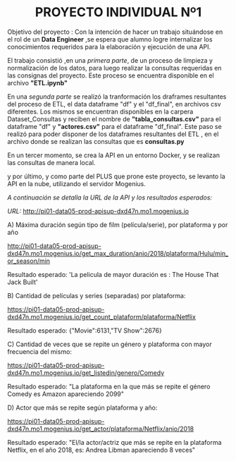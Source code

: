 # <h1 align=center> **PROYECTO INDIVIDUAL Nº1** </h1>

Objetivo del proyecto : Con la intención de hacer un trabajo situándose en el rol de un **Data Engineer** ,se espera que alumno logre internalizar los conocimientos requeridos para la elaboración y ejecución de una API.

El trabajo consistió ,en una _primera parte_, de un proceso de limpieza y normalización de los datos, para luego realizar la consultas requeridas en las consignas del proyecto. Este proceso se encuentra disponible en el archivo **"ETL.ipynb"**

En una _segunda parte_ se realizó la tranformación los draframes resultantes del proceso de ETL, el data dataframe "df" y el "df_final", en archivos csv diferentes. Los mismos se encuentran disponibles en la carpera Dataset_Consultas y reciben el nombre de **"tabla_consultas.csv"** para el dataframe "df" y **"actores.csv"** para el dataframe "df_final". Este paso se realizó para poder disponer de los dataframes resultantes del ETL , en el archivo donde se realizan las consultas que es **consultas.py**

En un tercer momento, se crea la API en un entorno Docker, y se realizan las consultas de manera local.

y por último, y como parte del PLUS que prone este proyecto, se levanto la API en la nube, utilizando el servidor Mogenius.

_A continuación se detalla la URL de la API y los resultados esperados:_

_URL:_ http://pi01-data05-prod-apisup-dxd47n.mo1.mogenius.io

A) Máxima duración según tipo de film (película/serie), por plataforma y por año

http://pi01-data05-prod-apisup-dxd47n.mo1.mogenius.io/get_max_duration/anio/2018/plataforma/Hulu/min_or_season/min

Resultado esperado: 'La pelicula de mayor duración es : The House That Jack Built'

B) Cantidad de películas y series (separadas) por plataforma:

https://pi01-data05-prod-apisup-dxd47n.mo1.mogenius.io/get_count_plataform/plataforma/Netflix

Resultado esperado: {"Movie":6131,"TV Show":2676}

C) Cantidad de veces que se repite un género y plataforma con mayor frecuencia del mismo:

https://pi01-data05-prod-apisup-dxd47n.mo1.mogenius.io/get_listedin/genero/Comedy

Resultado esperado: "La plataforma en la que más se repite el género Comedy es Amazon apareciendo 2099"

D) Actor que más se repite según plataforma y año:

https://pi01-data05-prod-apisup-dxd47n.mo1.mogenius.io/get_actor/plataforma/Netflix/anio/2018

Resultado esperado: "El/la actor/actriz que más se repite en la plataforma Netflix, en el año 2018, es: Andrea Libman apareciendo 8 veces"
